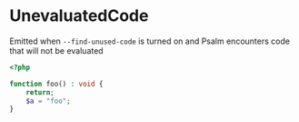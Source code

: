# UnevaluatedCode

Emitted when `--find-unused-code` is turned on and Psalm encounters code that will not be evaluated

```php
<?php

function foo() : void {
    return;
    $a = "foo";
}
```
